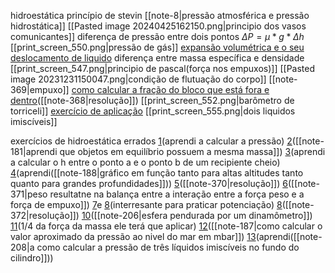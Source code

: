
hidroestática
	princípio de stevin
		[[note-8|pressão atmosférica e pressão hidrostática]]
		[[Pasted image 20240425162150.png|principio dos vasos comunicantes]]
		diferença de pressão entre dois pontos
			$\Delta P = \mu * g * \Delta h$
		[[print_screen_550.png|pressão de gás]]
			[expansão volumétrica e o seu deslocamento de liquido](https://www.qconcursos.com/questoes-militares/questoes/b1cae98a-01)
	diferença entre massa específica e densidade
	[[print_screen_547.png|principio de pascal(força nos empuxos)]]
	[[Pasted image 20231231150047.png|condição de flutuação do corpo]]
	[[note-369|empuxo]]
	[como calcular a fração do bloco que está fora e dentro](https://www.qconcursos.com/questoes-militares/questoes/4dea7d58-58)([[note-368|resolução]])
	[[print_screen_552.png|barômetro de torriceli]]
		[exercício de aplicação](https://www.qconcursos.com/questoes-militares/questoes/461aa6c5-49)
	[[print_screen_555.png|dois liquidos imiscíveis]]
	
exercícios de hidroestática errados
	[1](https://www.qconcursos.com/questoes-militares/questoes/a7c3698b-6b)(aprendi a calcular a pressão)
	[2](https://www.qconcursos.com/questoes-militares/questoes/a7c029f8-6b)([[note-181|aprendi que objetos em equilíbrio possuem a mesma massa]])
	[3](https://www.qconcursos.com/questoes-militares/questoes/a7c029f8-6b)(aprendi a calcular o h entre o ponto a e o ponto b de um recipiente cheio)
	[4](https://www.qconcursos.com/questoes-militares/questoes/8d24bb1f-f3)(aprendi([[note-188|gráfico em função tanto para altas altitudes tanto quanto para grandes profundidades]]))
	[5](https://www.qconcursos.com/questoes-militares/questoes/078a5bae-48)([[note-370|resolução]])
	[6](https://www.qconcursos.com/questoes-militares/questoes/586bc2bb-ad)([[note-371|peso resultatne na balança entre a interação entre a força peso e a força de empuxo]])
	[7](https://www.qconcursos.com/questoes-militares/questoes/7616bf3e-55)e [8](https://www.qconcursos.com/questoes-militares/questoes/dfa4e2bb-55)(interresante para praticar potenciação)
	[8](https://www.qconcursos.com/questoes-militares/questoes/aea68393-55)([[note-372|resolução]])
	[10](https://www.qconcursos.com/questoes-militares/questoes/fab7f725-42)([[note-206|esfera pendurada por um dinamômetro]])
	[11](https://www.qconcursos.com/questoes-militares/questoes/7e7db665-3a)(1/4 da força da massa ele terá que aplicar)
	[12](https://www.qconcursos.com/questoes-militares/questoes/480f70a2-dc)([[note-187|como calcular o valor aproximado da pressão ao nivel do mar em mbar]])
	[13](https://www.qconcursos.com/questoes-militares/questoes/f363b5bf-a0)(aprendi([[note-208|a como calcular a pressão de três líquidos imiscíveis  no fundo do cilindro]]))


